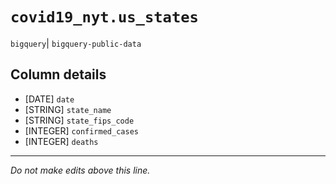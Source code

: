 # `covid19_nyt.us_states`
`bigquery`| `bigquery-public-data`

## Column details
* [DATE]      `date`
* [STRING]    `state_name`
* [STRING]    `state_fips_code`
* [INTEGER]   `confirmed_cases`
* [INTEGER]   `deaths`

-------------------------------------------------------------------------------
*Do not make edits above this line.*

